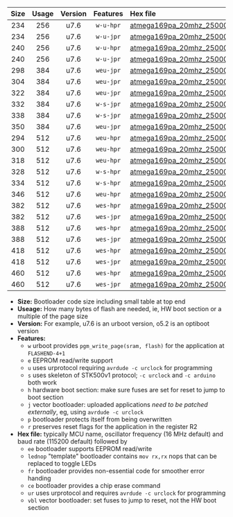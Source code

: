 |Size|Usage|Version|Features|Hex file|
|:-:|:-:|:-:|:-:|:--|
|234|256|u7.6|`w-u-hpr`|[atmega169pa_20mhz_250000bps_ur.hex](https://raw.githubusercontent.com/stefanrueger/urboot/main/bootloaders/atmega169pa/fcpu_20mhz/250000_bps/atmega169pa_20mhz_250000bps_ur.hex)|
|234|256|u7.6|`w-u-jpr`|[atmega169pa_20mhz_250000bps_ur_vbl.hex](https://raw.githubusercontent.com/stefanrueger/urboot/main/bootloaders/atmega169pa/fcpu_20mhz/250000_bps/atmega169pa_20mhz_250000bps_ur_vbl.hex)|
|240|256|u7.6|`w-u-hpr`|[atmega169pa_20mhz_250000bps_lednop_ur.hex](https://raw.githubusercontent.com/stefanrueger/urboot/main/bootloaders/atmega169pa/fcpu_20mhz/250000_bps/atmega169pa_20mhz_250000bps_lednop_ur.hex)|
|240|256|u7.6|`w-u-jpr`|[atmega169pa_20mhz_250000bps_lednop_ur_vbl.hex](https://raw.githubusercontent.com/stefanrueger/urboot/main/bootloaders/atmega169pa/fcpu_20mhz/250000_bps/atmega169pa_20mhz_250000bps_lednop_ur_vbl.hex)|
|298|384|u7.6|`weu-jpr`|[atmega169pa_20mhz_250000bps_ee_ur_vbl.hex](https://raw.githubusercontent.com/stefanrueger/urboot/main/bootloaders/atmega169pa/fcpu_20mhz/250000_bps/atmega169pa_20mhz_250000bps_ee_ur_vbl.hex)|
|304|384|u7.6|`weu-jpr`|[atmega169pa_20mhz_250000bps_ee_lednop_ur_vbl.hex](https://raw.githubusercontent.com/stefanrueger/urboot/main/bootloaders/atmega169pa/fcpu_20mhz/250000_bps/atmega169pa_20mhz_250000bps_ee_lednop_ur_vbl.hex)|
|322|384|u7.6|`weu-jpr`|[atmega169pa_20mhz_250000bps_ee_lednop_fr_ur_vbl.hex](https://raw.githubusercontent.com/stefanrueger/urboot/main/bootloaders/atmega169pa/fcpu_20mhz/250000_bps/atmega169pa_20mhz_250000bps_ee_lednop_fr_ur_vbl.hex)|
|332|384|u7.6|`w-s-jpr`|[atmega169pa_20mhz_250000bps_vbl.hex](https://raw.githubusercontent.com/stefanrueger/urboot/main/bootloaders/atmega169pa/fcpu_20mhz/250000_bps/atmega169pa_20mhz_250000bps_vbl.hex)|
|338|384|u7.6|`w-s-jpr`|[atmega169pa_20mhz_250000bps_lednop_vbl.hex](https://raw.githubusercontent.com/stefanrueger/urboot/main/bootloaders/atmega169pa/fcpu_20mhz/250000_bps/atmega169pa_20mhz_250000bps_lednop_vbl.hex)|
|350|384|u7.6|`weu-jpr`|[atmega169pa_20mhz_250000bps_ee_lednop_fr_ce_ur_vbl.hex](https://raw.githubusercontent.com/stefanrueger/urboot/main/bootloaders/atmega169pa/fcpu_20mhz/250000_bps/atmega169pa_20mhz_250000bps_ee_lednop_fr_ce_ur_vbl.hex)|
|294|512|u7.6|`weu-hpr`|[atmega169pa_20mhz_250000bps_ee_ur.hex](https://raw.githubusercontent.com/stefanrueger/urboot/main/bootloaders/atmega169pa/fcpu_20mhz/250000_bps/atmega169pa_20mhz_250000bps_ee_ur.hex)|
|300|512|u7.6|`weu-hpr`|[atmega169pa_20mhz_250000bps_ee_lednop_ur.hex](https://raw.githubusercontent.com/stefanrueger/urboot/main/bootloaders/atmega169pa/fcpu_20mhz/250000_bps/atmega169pa_20mhz_250000bps_ee_lednop_ur.hex)|
|318|512|u7.6|`weu-hpr`|[atmega169pa_20mhz_250000bps_ee_lednop_fr_ur.hex](https://raw.githubusercontent.com/stefanrueger/urboot/main/bootloaders/atmega169pa/fcpu_20mhz/250000_bps/atmega169pa_20mhz_250000bps_ee_lednop_fr_ur.hex)|
|328|512|u7.6|`w-s-hpr`|[atmega169pa_20mhz_250000bps.hex](https://raw.githubusercontent.com/stefanrueger/urboot/main/bootloaders/atmega169pa/fcpu_20mhz/250000_bps/atmega169pa_20mhz_250000bps.hex)|
|334|512|u7.6|`w-s-hpr`|[atmega169pa_20mhz_250000bps_lednop.hex](https://raw.githubusercontent.com/stefanrueger/urboot/main/bootloaders/atmega169pa/fcpu_20mhz/250000_bps/atmega169pa_20mhz_250000bps_lednop.hex)|
|346|512|u7.6|`weu-hpr`|[atmega169pa_20mhz_250000bps_ee_lednop_fr_ce_ur.hex](https://raw.githubusercontent.com/stefanrueger/urboot/main/bootloaders/atmega169pa/fcpu_20mhz/250000_bps/atmega169pa_20mhz_250000bps_ee_lednop_fr_ce_ur.hex)|
|382|512|u7.6|`wes-hpr`|[atmega169pa_20mhz_250000bps_ee.hex](https://raw.githubusercontent.com/stefanrueger/urboot/main/bootloaders/atmega169pa/fcpu_20mhz/250000_bps/atmega169pa_20mhz_250000bps_ee.hex)|
|382|512|u7.6|`wes-jpr`|[atmega169pa_20mhz_250000bps_ee_vbl.hex](https://raw.githubusercontent.com/stefanrueger/urboot/main/bootloaders/atmega169pa/fcpu_20mhz/250000_bps/atmega169pa_20mhz_250000bps_ee_vbl.hex)|
|388|512|u7.6|`wes-hpr`|[atmega169pa_20mhz_250000bps_ee_lednop.hex](https://raw.githubusercontent.com/stefanrueger/urboot/main/bootloaders/atmega169pa/fcpu_20mhz/250000_bps/atmega169pa_20mhz_250000bps_ee_lednop.hex)|
|388|512|u7.6|`wes-jpr`|[atmega169pa_20mhz_250000bps_ee_lednop_vbl.hex](https://raw.githubusercontent.com/stefanrueger/urboot/main/bootloaders/atmega169pa/fcpu_20mhz/250000_bps/atmega169pa_20mhz_250000bps_ee_lednop_vbl.hex)|
|418|512|u7.6|`wes-hpr`|[atmega169pa_20mhz_250000bps_ee_lednop_fr.hex](https://raw.githubusercontent.com/stefanrueger/urboot/main/bootloaders/atmega169pa/fcpu_20mhz/250000_bps/atmega169pa_20mhz_250000bps_ee_lednop_fr.hex)|
|418|512|u7.6|`wes-jpr`|[atmega169pa_20mhz_250000bps_ee_lednop_fr_vbl.hex](https://raw.githubusercontent.com/stefanrueger/urboot/main/bootloaders/atmega169pa/fcpu_20mhz/250000_bps/atmega169pa_20mhz_250000bps_ee_lednop_fr_vbl.hex)|
|460|512|u7.6|`wes-hpr`|[atmega169pa_20mhz_250000bps_ee_lednop_fr_ce.hex](https://raw.githubusercontent.com/stefanrueger/urboot/main/bootloaders/atmega169pa/fcpu_20mhz/250000_bps/atmega169pa_20mhz_250000bps_ee_lednop_fr_ce.hex)|
|460|512|u7.6|`wes-jpr`|[atmega169pa_20mhz_250000bps_ee_lednop_fr_ce_vbl.hex](https://raw.githubusercontent.com/stefanrueger/urboot/main/bootloaders/atmega169pa/fcpu_20mhz/250000_bps/atmega169pa_20mhz_250000bps_ee_lednop_fr_ce_vbl.hex)|

- **Size:** Bootloader code size including small table at top end
- **Useage:** How many bytes of flash are needed, ie, HW boot section or a multiple of the page size
- **Version:** For example, u7.6 is an urboot version, o5.2 is an optiboot version
- **Features:**
  + `w` urboot provides `pgm_write_page(sram, flash)` for the application at `FLASHEND-4+1`
  + `e` EEPROM read/write support
  + `u` uses urprotocol requiring `avrdude -c urclock` for programming
  + `s` uses skeleton of STK500v1 protocol; `-c urclock` and `-c arduino` both work
  + `h` hardware boot section: make sure fuses are set for reset to jump to boot section
  + `j` vector bootloader: uploaded applications *need to be patched externally*, eg, using `avrdude -c urclock`
  + `p` bootloader protects itself from being overwritten
  + `r` preserves reset flags for the application in the register R2
- **Hex file:** typically MCU name, oscillator frequency (16 MHz default) and baud rate (115200 default) followed by
  + `ee` bootloader supports EEPROM read/write
  + `lednop` "template" bootloader contains `mov rx,rx` nops that can be replaced to toggle LEDs
  + `fr` bootloader provides non-essential code for smoother error handing
  + `ce` bootloader provides a chip erase command
  + `ur` uses urprotocol and requires `avrdude -c urclock` for programming
  + `vbl` vector bootloader: set fuses to jump to reset, not the HW boot section
